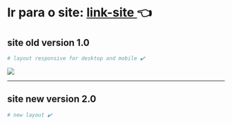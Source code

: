 # Ir para o site: [ link-site ](https://daniellx42.github.io/site-daniellx42-dev/) 👈
## site old version 1.0

```bash
# layout responsive for desktop and mobile ✔️
```
<img src="images/gif-site-1.0.gif">

---
## site new version 2.0
```bash
# new layout ✔️
```